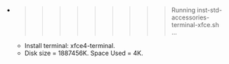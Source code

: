 * >>>>>>>>> Running inst-std-accessories-terminal-xfce.sh ...
  * Install terminal: xfce4-terminal.
  * Disk size = 1887456K. Space Used = 4K.
